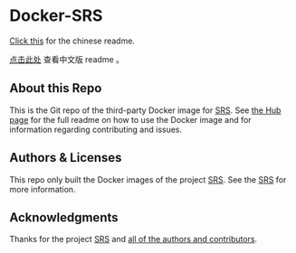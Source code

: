 # Docker-SRS

[Click this](README.zh-CN.md) for the chinese readme.

[点击此处](README.zh-CN.md) 查看中文版 readme 。

## About this Repo

This is the Git repo of the third-party Docker image for [SRS](https://github.com/ossrs/srs). See [the Hub page](https://hub.docker.com/r/pm9551/srs) for the full readme on how to use the Docker image and for information regarding contributing and issues.

## Authors & Licenses

This repo only built the Docker images of the project [SRS](https://github.com/ossrs/srs). See the [SRS](https://github.com/ossrs/srs) for more information.

## Acknowledgments

Thanks for the project [SRS](https://github.com/ossrs/srs) and [all of the authors and contributors](https://github.com/ossrs/srs/blob/develop/AUTHORS.txt).
